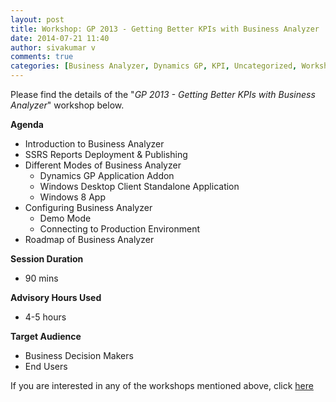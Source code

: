 ```yaml
---
layout: post
title: Workshop: GP 2013 - Getting Better KPIs with Business Analyzer
date: 2014-07-21 11:40
author: sivakumar v
comments: true
categories: [Business Analyzer, Dynamics GP, KPI, Uncategorized, Workshops]
---
```

Please find the details of the "<em>GP 2013 - Getting Better KPIs with Business Analyzer</em>" workshop below.

<strong>Agenda</strong>

<ul>
<li>Introduction to Business Analyzer</li>
<li>SSRS Reports Deployment &amp; Publishing</li>
<li>Different Modes of Business Analyzer
<ul>
<li>Dynamics GP Application Addon</li>
<li>Windows Desktop Client Standalone Application</li>
<li>Windows 8 App</li>
</ul>
</li>
<li>Configuring Business Analyzer
<ul>
<li>Demo Mode</li>
<li>Connecting to Production Environment</li>
</ul>
</li>
<li>Roadmap of Business Analyzer</li>
</ul>

<strong>Session Duration</strong>

<ul>
<li>90 mins</li>
</ul>

<strong>Advisory Hours Used</strong>

<ul>
<li>4-5 hours</li>
</ul>

<strong>Target Audience</strong>

<ul>
<li>Business Decision Makers</li>
<li>End Users</li>
</ul>

If you are interested in any of the workshops mentioned above, click <a href="mailto:blog_ptsdynamics@microsoft.com?Subject=Dynamics%20GP%20Workshops%20-%20Registration&amp;Body=PLEASE%20FILL%20IN%20THE%20FOLLOWING%20DETAILS%0A%0AName%3A%0ACompany%20Name%3A%0APartner%20ID%3A%0AContact%20number%3A%0AEmail%20ID%3A%0AProducts%20interested%20in%3A%0ASessions%20interested%20in%3A">here</a>
